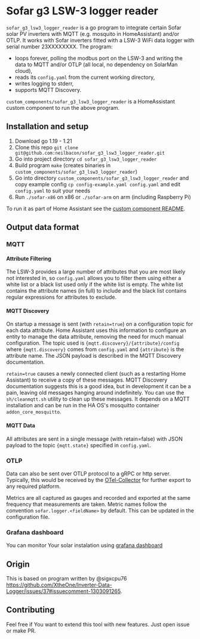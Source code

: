 # Sofar g3 LSW-3 logger reader

`sofar_g3_lsw3_logger_reader` is a go program to integrate certain Sofar solar PV inverters with MQTT (e.g. mosquito in HomeAssistant) and/or OTLP.
It works with Sofar inverters fitted with a LSW-3 WiFi data logger with serial number 23XXXXXXXX.
The program:
 - loops forever, polling the modbus port on the LSW-3 and writing the data to MQTT and/or OTLP (all local, no dependency on SolarMan cloud),
 - reads its `config.yaml` from the current working directory,
 - writes logging to stderr,
 - supports MQTT Discovery.

`custom_components/sofar_g3_lsw3_logger_reader` is a HomeAssistant custom component to run the above program.

## Installation and setup

1. Download go 1.19 - 1.21
2. Clone this repo `git clone git@github.com:neilbacon/sofar_g3_lsw3_logger_reader.git`
3. Go into project directory `cd sofar_g3_lsw3_logger_reader`
6. Build program `make` (creates binaries in `custom_components/sofar_g3_lsw3_logger_reader`)
4. Go into directory `custom_components/sofar_g3_lsw3_logger_reader` and copy example config `cp config-example.yaml config.yaml` and edit `config.yaml` to suit your needs
7. Run `./sofar-x86` on x86 or `./sofar-arm` on arm (including Raspberry Pi)

To run it as part of Home Assistant see the [custom component README](custom_components/sofar_g3_lsw3_logger_reader/README.md).

## Output data format

### MQTT

#### Attribute Filtering
The LSW-3 provides a large number of attributes that you are most likely not interested in, so `config.yaml` allows you to filter them using either a white list or a black list used only if the white list is empty. The white list contains the attribute names (in full) to include and the black list contains regular expressions for attributes to exclude.

#### MQTT Discovery
On startup a message is sent (with `retain=true`) on a configuration topic for each data attribute. Home Assistant uses this information to configure an entity to manage the data attribute, removing the need for much manual configuration. The topic used is `{mqtt.discovery}/{attribute}/config` where `{mqtt.discovery}` comes from `config.yaml` and `{attribute}` is the attribute name. The JSON payload is described in the MQTT Discovery documentation.

`retain=true` causes a newly connected client (such as a restarting Home Assistant) to receive a copy of these messages. MQTT Discovery documentation suggests this is a good idea, but in development it can be a pain, leaving old messages hanging around indefinitely. You can use the `sh/cleanmqtt.sh` utility to clean up these messages. It depends on a MQTT installation and can be run in the HA OS's mosquitto container `addon_core_mosquitto`.

#### MQTT Data

All attributes are sent in a single message (with retain=false) with JSON payload to the topic `{mqtt.state}` specified in `config.yaml`.

### OTLP
Data can also be sent over OTLP protocol to a gRPC or http server. Typically, this would be received by the 
[OTel-Collector](https://opentelemetry.io/docs/collector/) for further export to any required platform. 

Metrics are all captured as gauges and recorded and exported at the same frequency that measurements are taken. 
Metric names follow the convention `sofar.logger.<fieldName>` by default. This can be updated in the configuration file.

### Grafana dashboard
You can monitor Your solar instalation using [grafana dashboard](grafana)

## Origin
This is based on program written by @sigxcpu76 https://github.com/XtheOne/Inverter-Data-Logger/issues/37#issuecomment-1303091265.

## Contributing
Feel free if You want to extend this tool with new features. Just open issue or make PR.
